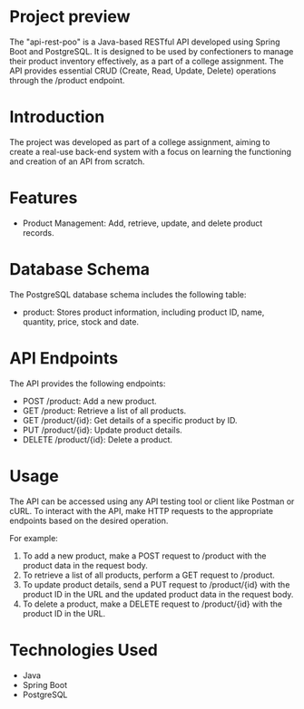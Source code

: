 # Project preview
The "api-rest-poo" is a Java-based RESTful API developed using Spring Boot and PostgreSQL. It is designed to be used by confectioners to manage their product inventory effectively, as a part of a college assignment. The API provides essential CRUD (Create, Read, Update, Delete) operations through the /product endpoint.

# Introduction
The project was developed as part of a college assignment, aiming to create a real-use back-end system with a focus on learning the functioning and creation of an API from scratch.

# Features
- Product Management: Add, retrieve, update, and delete product records.

# Database Schema
The PostgreSQL database schema includes the following table:
- product: Stores product information, including product ID, name, quantity, price, stock and date.

# API Endpoints
The API provides the following endpoints:

- POST /product: Add a new product.
- GET /product: Retrieve a list of all products.
- GET /product/{id}: Get details of a specific product by ID.
- PUT /product/{id}: Update product details.
- DELETE /product/{id}: Delete a product.

# Usage
The API can be accessed using any API testing tool or client like Postman or cURL. To interact with the API, make HTTP requests to the appropriate endpoints based on the desired operation.

For example:
1. To add a new product, make a POST request to /product with the product data in the request body.
2. To retrieve a list of all products, perform a GET request to /product.
3. To update product details, send a PUT request to /product/{id} with the product ID in the URL and the updated product data in the request body.
4. To delete a product, make a DELETE request to /product/{id} with the product ID in the URL.

# Technologies Used
- Java
- Spring Boot
- PostgreSQL
